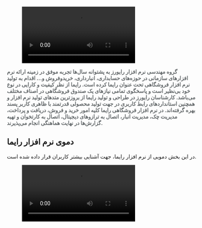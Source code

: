 
<div class="wp-block-media-text alignwide is-stacked-on-mobile"><figure class="wp-block-media-text__media"><video controls="" src="https://files.raymasoft.com/PublicVideo/Tizer.mp4"></video></figure><div class="wp-block-media-text__content">
<p class="has-text-align-left has-text-color has-small-font-size" style="color:#63686a"><strong>گروه مهندسی نرم افزار رایورز به پشتوانه سال‌ها تجربه موفق در زمینه ارائه نرم افزار‌های سازمانی در حوزه‌های حسابداری، انبارداری، خریدوفروش و… اقدام به تولید نرم افزار فروشگاهی تحت عنوان رایما کرده است. رایما از نظر کیفیت و کارایی در نوع خود بی‌نظیر است و پاسخگوی تمامی نیازهای یک صندوق فروشگاهی در اصناف مختلف می‌باشد. کارشناسان رایورز در طراحی و تولید رایما از بروزترین متد‌های تولید نرم افزار و همچنین استاندارد‌های رابط کاربری در جهت تولید محصولی قدرتمند با ظاهری کاربر پسند بهره گرفته‌اند. در نرم افزار فروشگاهی رایما کلیه امور‌&nbsp;خرید و فروش، دریافت و پرداخت، مدیریت چک، مدیریت انبار، اتصال به ترازو‌های دیجیتال، اتصال به کارتخوان و تهیه گزارش‌ها در نهایت هماهنگی انجام می‌پذیرند.</strong></p>
</div></div>

## **دموی نرم افزار رایما**

<p class="has-text-align-center">در این بخش دمویی از نرم افزار رایما، جهت آشنایی بیشتر کاربران قرار داده شده است.</p>

<figure class="wp-block-video"><video controls="" src="https://files.raymasoft.com/PublicVideo/DemoRayma.mp4"></video></figure>